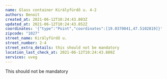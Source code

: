 ```yaml
---
name: Glass container Királyfürdő u. 4-2
authors: Benoit
created_at: 2021-06-12T10:24:43.803Z
updated_at: 2021-06-12T10:24:43.852Z
coordinates: '{"type":"Point","coordinates":[19.0370041,47.5102819]}'
zipcode: "1027"
street_name: Királyfürdő u.
street_number: 2-4
street_extra_details: this should not be mandatory
location_last_check_at: 2021-06-12T10:24:43.889Z
services: uveg
---
```

This should not be mandatory